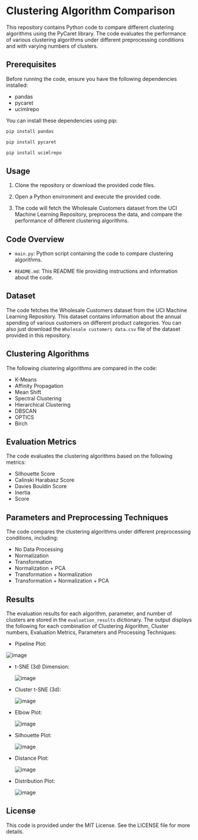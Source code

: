 # Clustering Algorithm Comparison

This repository contains Python code to compare different clustering algorithms using the PyCaret library. The code evaluates the performance of various clustering algorithms under different preprocessing conditions and with varying numbers of clusters.

## Prerequisites

Before running the code, ensure you have the following dependencies installed:

- pandas
- pycaret
- ucimlrepo

You can install these dependencies using pip:

```bash
pip install pandas
```
```bash
pip install pycaret
```
```bash
pip install ucimlrepo
```

## Usage

1. Clone the repository or download the provided code files.

2. Open a Python environment and execute the provided code.

3. The code will fetch the Wholesale Customers dataset from the UCI Machine Learning Repository, preprocess the data, and compare the performance of different clustering algorithms.

## Code Overview

- `main.py`: Python script containing the code to compare clustering algorithms.

- `README.md`: This README file providing instructions and information about the code.

## Dataset

The code fetches the Wholesale Customers dataset from the UCI Machine Learning Repository. This dataset contains information about the annual spending of various customers on different product categories. You can also just download the `Wholesale customers data.csv` file of the dataset provided in this repository. 

## Clustering Algorithms

The following clustering algorithms are compared in the code:

- K-Means
- Affinity Propagation
- Mean Shift
- Spectral Clustering
- Hierarchical Clustering
- DBSCAN
- OPTICS
- Birch

## Evaluation Metrics

The code evaluates the clustering algorithms based on the following metrics:

- Silhouette Score
- Calinski Harabasz Score
- Davies Bouldin Score
- Inertia
- Score

## Parameters and Preprocessing Techniques

The code compares the clustering algorithms under different preprocessing conditions, including:

- No Data Processing
- Normalization
- Transformation
- Normalization + PCA
- Transformation + Normalization
- Transformation + Normalization + PCA

## Results

The evaluation results for each algorithm, parameter, and number of clusters are stored in the `evaluation_results` dictionary. The output displays the following for each combination of Clustering Algorithm, Cluster numbers, Evaluation Metrics, Parameters and Processing Techniques:

- Pipeline Plot:
  
 ![image](https://github.com/NEMERO21/Clustering-using-Pycaret/assets/97607950/9609e9b1-0c3d-4a96-ae97-a48cad4410fa)

- t-SNE (3d) Dimension:
  
  ![image](https://github.com/NEMERO21/Clustering-using-Pycaret/assets/97607950/ddefa625-4030-4ff1-9223-aefa57792524)

- Cluster t-SNE (3d):
  
  ![image](https://github.com/NEMERO21/Clustering-using-Pycaret/assets/97607950/e26526ef-5c4b-4c47-bdb7-fddad2b1232a)

- Elbow Plot:
  
  ![image](https://github.com/NEMERO21/Clustering-using-Pycaret/assets/97607950/e2dbccc0-20d7-4c35-9cac-ba20729f8440)

- Silhouette Plot:
  
  ![image](https://github.com/NEMERO21/Clustering-using-Pycaret/assets/97607950/13d1f52e-d955-4c7b-ae66-14c3a87b245a)

- Distance Plot:
  
  ![image](https://github.com/NEMERO21/Clustering-using-Pycaret/assets/97607950/4b36e30a-f02c-4b17-b56b-d3ecc48e2ad7)

- Distribution Plot:
  
  ![image](https://github.com/NEMERO21/Clustering-using-Pycaret/assets/97607950/982aab8c-b63b-4712-aeb4-a996038478c0)


## License

This code is provided under the MIT License. See the LICENSE file for more details.

